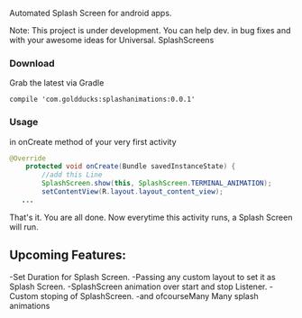 Automated Splash Screen for android apps.

Note:   This project is under development.
        You can help dev. in bug fixes and with your awesome ideas for Universal. SplashScreens

### Download

Grab the latest via Gradle</br>

 `compile 'com.goldducks:splashanimations:0.0.1'`

### Usage
in onCreate method of your very first activity

```java
@Override
    protected void onCreate(Bundle savedInstanceState) {
        //add this Line 
        SplashScreen.show(this, SplashScreen.TERMINAL_ANIMATION);
        setContentView(R.layout.layout_content_view);
   ...
   ```
   That's it.
   You are all done.
   Now everytime this activity runs, a Splash Screen will run.
   
## Upcoming Features:
 -Set Duration for Splash Screen.
 -Passing any custom layout to set it as Splash Screen.
 -SplashScreen animation over start and stop Listener.
 -Custom stoping of SplashScreen.
 -and ofcourseMany Many splash animations
 
